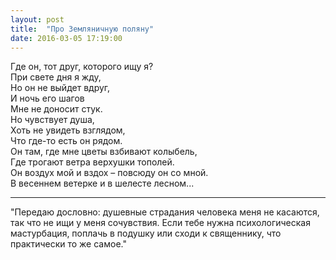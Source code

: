 ```yaml
---
layout: post
title:  "Про Земляничную поляну"
date: 2016-03-05 17:19:00
---
```


Где он, тот друг, которого ищу я?<br/>
При свете дня я жду,<br/>
Но он не выйдет вдруг,<br/>
И ночь его шагов<br/>
Мне не доносит стук.<br/>
Но чувствует душа,<br/>
Хоть не увидеть взглядом,<br/>
Что где-то есть он рядом.<br/>
Он там, где мне цветы взбивают колыбель,<br/>
Где трогают ветра верхушки тополей.<br/>
Он воздух мой и вздох – повсюду он со мной.<br/>
В весеннем ветерке и в шелесте лесном...<br/>

***

"Передаю дословно: душевные страдания человека меня не касаются, так что не ищи у меня сочувствия. Если тебе нужна психологическая мастурбация, поплачь в подушку или сходи к священнику, что практически то же самое."
